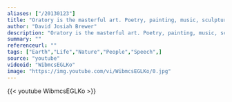 ```yaml
---
aliases: ["/20130123"]
title: "Oratory is the masterful art. Poetry, painting, music, sculpture, architecture please, thrill, inspire - but oratory rules. The orator dominates those who hear him, convinces their reason, controls their judgment, compels their action. For the time being, he is master."
author: "David Josiah Brewer"
description: "Oratory is the masterful art. Poetry, painting, music, sculpture, architecture please, thrill, inspire - but oratory rules. The orator dominates those who hear him, convinces their reason, controls their judgment, compels their action. For the time being, he is master. - David Josiah Brewer quotes from GetInspired365.com"
summary: ""
referenceurl: ""
tags: ["Earth","Life","Nature","People","Speech",]
source: "youtube"
videoid: "WibmcsEGLKo"
image: "https://img.youtube.com/vi/WibmcsEGLKo/0.jpg"
---
```


{{< youtube WibmcsEGLKo >}}
